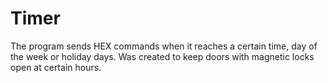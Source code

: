 # Timer
The program sends HEX commands when it reaches a certain time, day of the week or holiday days.
Was created to keep doors with magnetic locks open at certain hours.
